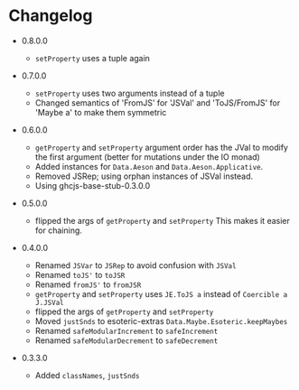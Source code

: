 # Changelog

* 0.8.0.0
  - `setProperty` uses a tuple again

* 0.7.0.0
  - `setProperty` uses two arguments instead of a tuple
  - Changed semantics of 'FromJS' for 'JSVal' and 'ToJS/FromJS' for 'Maybe a' to make them symmetric

* 0.6.0.0
  - `getProperty` and `setProperty` argument order has the JVal to modify the first argument (better for mutations under the IO monad)
  - Added instances for `Data.Aeson` and `Data.Aeson.Applicative`.
  - Removed JSRep; using orphan instances of JSVal instead.
  - Using ghcjs-base-stub-0.3.0.0

* 0.5.0.0
  - flipped the args of `getProperty` and `setProperty`
    This makes it easier for chaining.

* 0.4.0.0
  - Renamed `JSVar` to `JSRep` to avoid confusion with `JSVal`
  - Renamed `toJS'` to `toJSR`
  - Renamed `fromJS'` to `fromJSR`
  - `getProperty` and `setProperty` uses `JE.ToJS a` instead of `Coercible a J.JSVal`
  - flipped the args of `getProperty` and `setProperty`
  - Moved `justSnds` to esoteric-extras `Data.Maybe.Esoteric.keepMaybes`
  - Renamed `safeModularIncrement` to `safeIncrement`
  - Renamed `safeModularDecrement` to `safeDecrement`

* 0.3.3.0
  - Added `classNames`, `justSnds`
